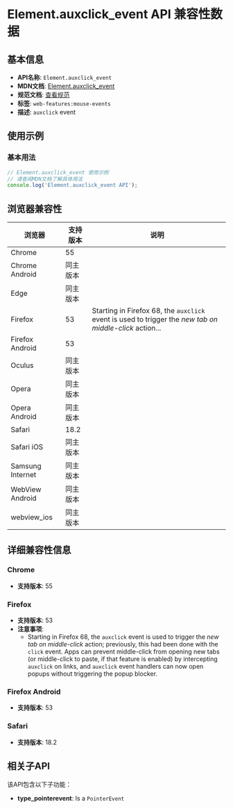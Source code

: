 # Element.auxclick_event API 兼容性数据

## 基本信息

- **API名称**: `Element.auxclick_event`
- **MDN文档**: [Element.auxclick_event](https://developer.mozilla.org/docs/Web/API/Element/auxclick_event)
- **规范文档**: [查看规范](https://w3c.github.io/uievents/#event-type-auxclick,https://html.spec.whatwg.org/multipage/webappapis.html#handler-onauxclick)
- **标签**: `web-features:mouse-events`
- **描述**: `auxclick` event

## 使用示例

### 基本用法

```javascript
// Element.auxclick_event 使用示例
// 请查阅MDN文档了解具体用法
console.log('Element.auxclick_event API');
```

## 浏览器兼容性

| 浏览器 | 支持版本 | 说明 |
|--------|----------|------|
| Chrome | 55 |  |
| Chrome Android | 同主版本 |  |
| Edge | 同主版本 |  |
| Firefox | 53 | Starting in Firefox 68, the `auxclick` event is used to trigger the _new tab on middle-click_ action... |
| Firefox Android | 53 |  |
| Oculus | 同主版本 |  |
| Opera | 同主版本 |  |
| Opera Android | 同主版本 |  |
| Safari | 18.2 |  |
| Safari iOS | 同主版本 |  |
| Samsung Internet | 同主版本 |  |
| WebView Android | 同主版本 |  |
| webview_ios | 同主版本 |  |

## 详细兼容性信息

### Chrome

- **支持版本**: 55

### Firefox

- **支持版本**: 53
- **注意事项**:
  - Starting in Firefox 68, the `auxclick` event is used to trigger the _new tab on middle-click_ action; previously, this had been done with the `click` event. Apps can prevent middle-click from opening new tabs (or middle-click to paste, if that feature is enabled) by intercepting `auxclick` on links, and `auxclick` event handlers can now open popups without triggering the popup blocker.

### Firefox Android

- **支持版本**: 53

### Safari

- **支持版本**: 18.2

## 相关子API

该API包含以下子功能：

- **type_pointerevent**: Is a `PointerEvent`

